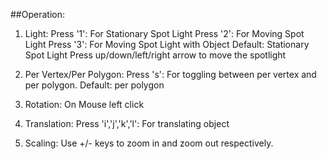 ##Operation:
1. Light:
   Press '1': For Stationary Spot Light
   Press '2': For Moving Spot Light
   Press '3': For Moving Spot Light with Object
   Default: Stationary Spot Light
   Press up/down/left/right arrow to move the spotlight
   
2. Per Vertex/Per Polygon:
   Press 's': For toggling between per vertex and per polygon. Default: per polygon

3. Rotation: On Mouse left click

4. Translation:
   Press 'i','j','k','l': For translating object
   
5. Scaling: Use +/- keys to zoom in and zoom out respectively.

